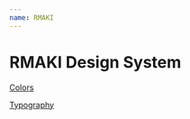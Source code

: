```yaml
---
name: RMAKI
---
```


# RMAKI Design System

[Colors](src-colors-colors)

[Typography](src-typography)
